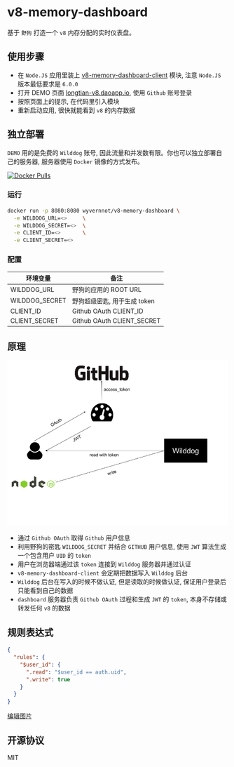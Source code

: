 # v8-memory-dashboard
基于 `野狗` 打造一个 `v8` 内存分配的实时仪表盘。

## 使用步骤

- 在 `Node.JS` 应用里装上 [v8-memory-dashboard-client](https://github.com/wyvernnot/v8-memory-dashboard-client) 模块, 注意 `Node.JS` 版本最低要求是 `6.0.0`
- 打开 DEMO 页面 [longtian-v8.daoapp.io](http://longtian-v8.daoapp.io/), 使用 `Github` 账号登录
- 按照页面上的提示, 在代码里引入模块
- 重新启动应用, 很快就能看到 `v8` 的内存数据

## 独立部署

`DEMO` 用的是免费的 `Wilddog` 账号, 因此流量和并发数有限。你也可以独立部署自己的服务器, 服务器使用 `Docker` 镜像的方式发布。

[![Docker Pulls](https://img.shields.io/docker/pulls/wyvernnot/v8-memory-dashboard.svg?style=flat-square)](https://hub.docker.com/r/wyvernnot/v8-memory-dashboard/)

### 运行

```sh
docker run -p 8080:8080 wyvernnot/v8-memory-dashboard \
  -e WILDDOG_URL=<>     \
  -e WILDDOG_SECRET=<>  \
  -e CLIENT_ID=<>       \
  -e CLIENT_SECRET=<>
```

### 配置

| 环境变量            |  备注                       |
|--------------------|-----------------------------|
|WILDDOG_URL         |  野狗的应用的 ROOT URL       |
|WILDDOG_SECRET      |  野狗超级密匙, 用于生成 token  |
|CLIENT_ID           |  Github OAuth CLIENT_ID     |
|CLIENT_SECRET       |  Github OAuth CLIENT_SECRET |

## 原理

![](./public/v8-memory-dashboard.png)

- 通过 `Github OAuth` 取得 `Github` 用户信息
- 利用野狗的密匙 `WILDDOG_SECRET` 并结合 `GITHUB` 用户信息, 使用 `JWT` 算法生成一个包含用户 `UID` 的 `token`
- 用户在浏览器端通过该 `token` 连接到 `Wilddog` 服务器并通过认证
- `v8-memory-dashboard-client` 会定期把数据写入 `Wilddog` 后台
- `Wilddog` 后台在写入的时候不做认证, 但是读取的时候做认证, 保证用户登录后只能看到自己的数据
- `dashboard` 服务器负责 `Github OAuth` 过程和生成 `JWT` 的 `token`, 本身不存储或转发任何 `v8` 的数据

## 规则表达式

```json
{
  "rules": {
    "$user_id": {
      ".read": "$user_id == auth.uid",
      ".write": true
    }
  }
}
```

[编辑图片](https://docs.google.com/drawings/d/1ha1_rxfchymF4cSZR8EfVxfcUVH7JGMTPmHHILPAtks/edit?usp=sharing)

## 开源协议

MIT

